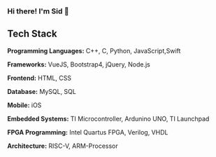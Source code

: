 ### Hi there! I'm Sid 👋

<!--
**sidkulkarni/sidkulkarni** is a ✨ _special_ ✨ repository because its `README.md` (this file) appears on your GitHub profile.

Here are some ideas to get you started:

- 🔭 I’m currently working on ...
- 🌱 I’m currently learning ...
- 👯 I’m looking to collaborate on ...
- 🤔 I’m looking for help with ...
- 💬 Ask me about ...
- 📫 How to reach me: ...
- 😄 Pronouns: ...
- ⚡ Fun fact: ...
-->


## Tech Stack ##

**Programming Languages:** C++, C, Python, JavaScript,Swift

**Frameworks:** VueJS, Bootstrap4, jQuery, Node.js

**Frontend:** HTML, CSS

**Database:** MySQL, SQL

**Mobile:** iOS 

**Embedded Systems:** TI Microcontroller, Ardunino UNO, TI Launchpad

**FPGA Programming:** Intel Quartus FPGA, Verilog, VHDL

**Architecture:** RISC-V, ARM-Processor
